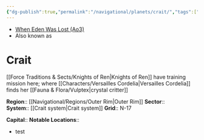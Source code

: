 ```yaml
---
{"dg-publish":true,"permalink":"/navigational/planets/crait/","tags":["map","planet","unfinished"],"noteIcon":"saber1"}
---
```


- [When Eden Was Lost (Ao3)](https://archiveofourown.org/works/19334440)
- Also known as 
# Crait
[[Force Traditions & Sects/Knights of Ren\|Knights of Ren]] have training mission here; where [[Characters/Versailles Cordelia\|Versailles Cordelia]] finds her [[Fauna & Flora/Vulptex\|crystal critter]]

**Region**::  [[Navigational/Regions/Outer Rim\|Outer Rim]]
**Sector**::  
**System**::  [[Crait system\|Crait system]]
**Grid**::  N-17

**Capital**::
**Notable Locations**::
- test
